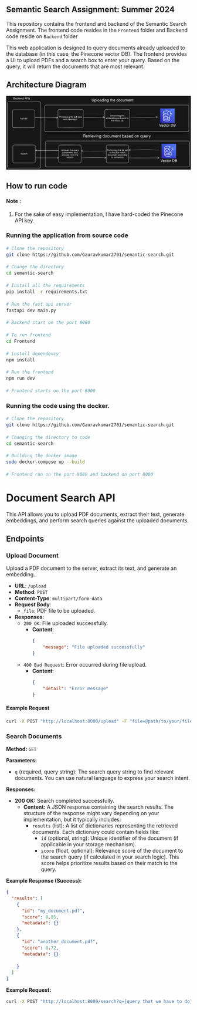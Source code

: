 ## Semantic Search Assignment: Summer 2024

This repository contains the frontend and backend of the Semantic Search Assignment. The frontend code resides in the `Frontend` folder and Backend code reside on `Backend` folder

This web application is designed to query documents already uploaded to the database (in this case, the Pinecone vector DB). The frontend provides a UI to upload PDFs and a search box to enter your query. Based on the query, it will return the documents that are most relevant.

## Architecture Diagram

![Alt text](images/semantic.png)




## How to run code 

#### Note :
1. For the sake of easy implementation, I have hard-coded the Pinecone API key. 

### Running the application from source code

```bash
# Clone the repository
git clone https://github.com/Gauravkumar2701/semantic-search.git

# Change the directory
cd semantic-search

# Install all the requirements
pip install -r requirements.txt

# Run the fast api server
fastapi dev main.py

# Backend start on the port 8080

# To run frontend
cd Frontend

# install dependency
npm install

# Run the frontend
npm run dev

# Frontend starts on the port 8000
```



### Running the code using the docker.

```bash
# Clone the repository
git clone https://github.com/Gauravkumar2701/semantic-search.git

# Changing the directory to code
cd semantic-search

# Building the docker image
sudo docker-compose up --build

# Frontend run on the port 8080 and backend on port 8000

```


# Document Search API

This API allows you to upload PDF documents, extract their text, generate embeddings, and perform search queries against the uploaded documents.

## Endpoints

### Upload Document

Upload a PDF document to the server, extract its text, and generate an embedding.

- **URL**: `/upload`
- **Method**: `POST`
- **Content-Type**: `multipart/form-data`
- **Request Body**:
  - `file`: PDF file to be uploaded.
- **Responses**:
  - `200 OK`: File uploaded successfully.
    - **Content**:
      ```json
      {
          "message": "File uploaded successfully"
      }
      ```
  - `400 Bad Request`: Error occurred during file upload.
    - **Content**:
      ```json
      {
          "detail": "Error message"
      }
      ```

#### Example Request
```bash
curl -X POST "http://localhost:8000/upload" -F "file=@path/to/your/file.pdf"
```

### Search Documents

**Method:** `GET`

**Parameters:**

- `q` (required, query string): The search query string to find relevant documents. You can use natural language to express your search intent.

**Responses:**

- **200 OK:** Search completed successfully.
    - **Content:** A JSON response containing the search results. The structure of the response might vary depending on your implementation, but it typically includes:
        - `results` (list): A list of dictionaries representing the retrieved documents. Each dictionary could contain fields like:
            - `id` (optional, string): Unique identifier of the document (if applicable in your storage mechanism).
            - `score` (float, optional): Relevance score of the document to the search query (if calculated in your search logic). This score helps prioritize results based on their match to the query.
           

**Example Response (Success):**

```json
{
  "results": [
    {
      "id": "my_document.pdf",
      "score": 0.85, 
      "metadata": {}
    },
    {
      "id": "another_document.pdf",
      "score": 0.72,
      "metadata": {}

    }
  ]
}
```

**Example Request:**
```bash
curl -X POST "http://localhost:8000/search?q={query that we have to do}"
```